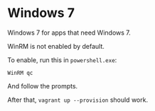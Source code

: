 # Windows 7

Windows 7 for apps that need Windows 7.

WinRM is not enabled by default.

To enable, run this in `powershell.exe`:

    WinRM qc
    
And follow the prompts.

After that, `vagrant up --provision` should work.